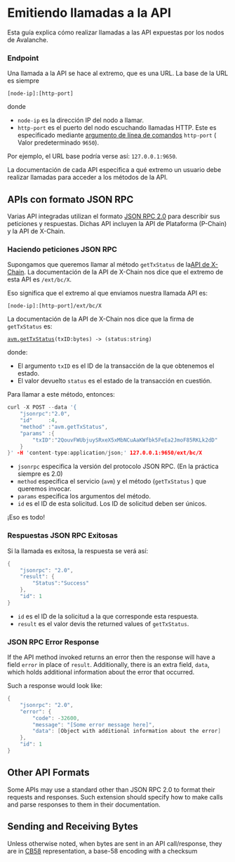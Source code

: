 # Emitiendo llamadas a la API

Esta guía explica cómo realizar llamadas a las API expuestas por los nodos de Avalanche.

### Endpoint <a id="endpoint"></a>

Una llamada a la API se hace al extremo, que es una URL. La base de la URL es siempre

`[node-ip]:[http-port]`

donde

* `node-ip` es la dirección IP del nodo a llamar.
* `http-port` es el puerto del nodo escuchando llamadas HTTP. Este es especificado mediante [argumento de línea de comandos](../references/command-line-interface.md#http-server) `http-port` \( Valor predeterminado `9650`\).

Por ejemplo, el URL base podría verse así: `127.0.0.1:9650`.

La documentación de cada API especifica a qué extremo un usuario debe realizar llamadas para acceder a los métodos de la API.

## APIs con formato JSON RPC

Varias API integradas utilizan el formato [JSON RPC 2.0](https://www.jsonrpc.org/specification) para describir sus peticiones y respuestas. Dichas API incluyen la API de Plataforma (P-Chain) y la API de X-Chain.

### Haciendo peticiones JSON RPC

Supongamos que queremos llamar al método `getTxStatus` de la[API de X-Chain](exchange-chain-x-chain-api.md).  La documentación de la API de X-Chain nos dice que el extremo de esta API es `/ext/bc/X`.

Eso significa que el extremo al que enviamos nuestra llamada API es:

`[node-ip]:[http-port]/ext/bc/X`

La documentación de la API de X-Chain nos dice que la firma de `getTxStatus` es:

[`avm.getTxStatus`](exchange-chain-x-chain-api.md#avm-gettxstatus)`(txID:bytes) -> (status:string)`

donde:

* El argumento `txID` es el ID de la transacción de la que obtenemos el estado.
* El valor devuelto  `status` es el estado de la transacción en cuestión.

Para llamar a este método, entonces:

```cpp
curl -X POST --data '{
    "jsonrpc":"2.0",
    "id"     :4,
    "method" :"avm.getTxStatus",
    "params" :{
        "txID":"2QouvFWUbjuySRxeX5xMbNCuAaKWfbk5FeEa2JmoF85RKLk2dD"
    }
}' -H 'content-type:application/json;' 127.0.0.1:9650/ext/bc/X
```

* `jsonrpc` especifica la versión del protocolo JSON RPC. \(En la práctica siempre es 2.0\)
* `method` especifica el servicio \(`avm`\) y el método \(`getTxStatus` \) que queremos invocar.
* `params` especifica los argumentos del método.
* `id` es el ID de esta solicitud. Los ID de solicitud deben ser únicos.

¡Eso es todo!

### Respuestas JSON RPC Exitosas 

Si la llamada es exitosa, la respuesta se verá así:

```cpp
{
    "jsonrpc": "2.0",
    "result": {
        "Status":"Success"
    },
    "id": 1
}
```

* `id` es el ID de la solicitud a la que corresponde esta respuesta.
* `result` es el valor devis the returned values of `getTxStatus`.

### JSON RPC Error Response

If the API method invoked returns an error then the response will have a field `error` in place of `result`. Additionally, there is an extra field, `data`, which holds additional information about the error that occurred.

Such a response would look like:

```cpp
{
    "jsonrpc": "2.0",
    "error": {
        "code": -32600,
        "message": "[Some error message here]",
        "data": [Object with additional information about the error]
    },
    "id": 1
}
```

## Other API Formats

Some APIs may use a standard other than JSON RPC 2.0 to format their requests and responses. Such extension should specify how to make calls and parse responses to them in their documentation.

## Sending and Receiving Bytes

Unless otherwise noted, when bytes are sent in an API call/response, they are in [CB58](https://support.avalabs.org/en/articles/4587395-what-is-cb58) representation, a base-58 encoding with a checksum

<!--stackedit_data:
eyJoaXN0b3J5IjpbLTEzOTk0NDM5MTJdfQ==
-->